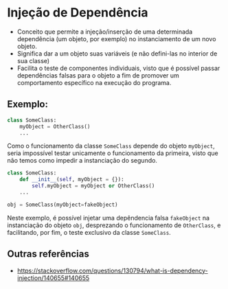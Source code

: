 # Injeção de Dependência

* Conceito que permite a injeção/inserção de uma determinada dependência (um objeto, por exemplo) no instanciamento de um novo objeto.
* Significa dar a um objeto suas variáveis (e não defini-las no interior de sua classe)
* Facilita o teste de componentes individuais, visto que é possível passar dependências falsas para o objeto a fim de promover um comportamento específico na execução do programa.


## Exemplo:

```python
class SomeClass:
	myObject = OtherClass()
	...
```

Como o funcionamento da classe `SomeClass` depende do objeto `myObject`, seria impossível testar unicamente o funcionamento da primeira, visto que não temos como impedir a instanciação do segundo.

```python
class SomeClass:
	def __init__(self, myObject = {}):
		self.myObject = myObject or OtherClass()
	...

obj = SomeClass(myObject=fakeObject)
```

Neste exemplo, é possível injetar uma depêndencia falsa `fakeObject` na instanciação do objeto `obj`, desprezando o funcionamento de `OtherClass`, e facilitando, por fim, o teste exclusivo da classe `SomeClass`.

## Outras referências
* <a href="https://stackoverflow.com/questions/130794/what-is-dependency-injection/140655#140655">https://stackoverflow.com/questions/130794/what-is-dependency-injection/140655#140655</a>
